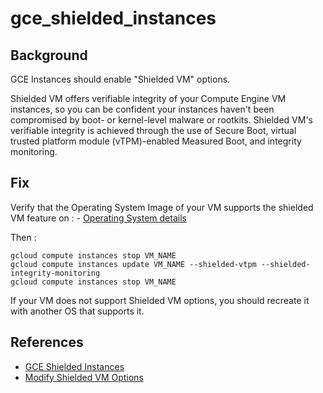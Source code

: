 # gce_shielded_instances

## Background

GCE Instances should enable "Shielded VM" options.

Shielded VM offers verifiable integrity of your Compute Engine VM instances, so you can be confident your instances haven't been compromised by boot- or kernel-level malware or rootkits. Shielded VM's verifiable integrity is achieved through the use of Secure Boot, virtual trusted platform module (vTPM)-enabled Measured Boot, and integrity monitoring.

## Fix

Verify that the Operating System Image of your VM supports the shielded VM feature on : 
	- [Operating System details](https://cloud.google.com/compute/docs/images/os-details#general-info)

Then :
```shell
gcloud compute instances stop VM_NAME
gcloud compute instances update VM_NAME --shielded-vtpm --shielded-integrity-monitoring
gcloud compute instances stop VM_NAME
```
If your VM does not support Shielded VM options, you should recreate it with another OS that supports it.

## References

- [GCE Shielded Instances](https://cloud.google.com/security/shielded-cloud/shielded-vm)
- [Modify Shielded VM Options](https://cloud.google.com/compute/docs/instances/modifying-shielded-vm)
